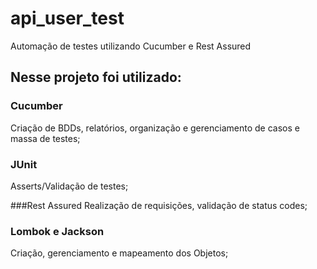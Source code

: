 # api_user_test
Automação de testes utilizando Cucumber e Rest Assured

## Nesse projeto foi utilizado:

### Cucumber
Criação de BDDs, relatórios, organização e gerenciamento de casos e massa de testes;

### JUnit
Asserts/Validação de testes;

###Rest Assured
Realização de requisições, validação de status codes;

### Lombok e Jackson
Criação, gerenciamento e mapeamento dos Objetos;
